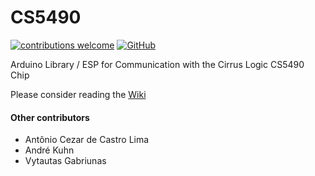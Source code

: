 <h1>CS5490</h1>

[![contributions welcome](https://img.shields.io/badge/contributions-welcome-brightgreen.svg?style=flat)](https://github.com/tiagolobao/CS5490/issues)
[![GitHub](https://img.shields.io/github/license/mashape/apistatus.svg)](https://opensource.org/licenses/MIT)

Arduino Library / ESP for Communication with the Cirrus Logic CS5490 Chip

Please consider reading the [Wiki](https://github.com/tiagolobao/CS5490/wiki)


<h4> Other contributors </h4>

* Antônio Cezar de Castro Lima
* André Kuhn
* Vytautas Gabriunas
